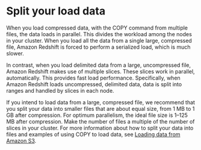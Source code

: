 # Split your load data<a name="c_best-practices-use-multiple-files"></a>

When you load compressed data, with the COPY command from multiple files, the data loads in parallel\. This divides the workload among the nodes in your cluster\. When you load all the data from a single large, compressed file, Amazon Redshift is forced to perform a serialized load, which is much slower\. 

In contrast, when you load delimited data from a large, uncompressed file, Amazon Redshift makes use of multiple slices\. These slices work in parallel, automatically\. This provides fast load performance\. Specifically, when Amazon Redshift loads uncompressed, delimited data, data is split into ranges and handled by slices in each node\.

If you intend to load data from a large, compressed file, we recommend that you split your data into smaller files that are about equal size, from 1 MB to 1 GB after compression\. For optimum parallelism, the ideal file size is 1–125 MB after compression\. Make the number of files a multiple of the number of slices in your cluster\. For more information about how to split your data into files and examples of using COPY to load data, see [Loading data from Amazon S3](t_Loading-data-from-S3.md)\. 